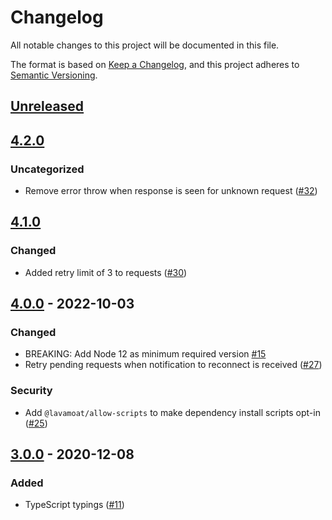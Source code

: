# Changelog
All notable changes to this project will be documented in this file.

The format is based on [Keep a Changelog](https://keepachangelog.com/en/1.0.0/),
and this project adheres to [Semantic Versioning](https://semver.org/spec/v2.0.0.html).

## [Unreleased]

## [4.2.0]
### Uncategorized
- Remove error throw when response is seen for unknown request ([#32](https://github.com/MetaMask/json-rpc-middleware-stream/pull/32))

## [4.1.0]
### Changed
- Added retry limit of 3 to requests ([#30](https://github.com/MetaMask/json-rpc-middleware-stream/pull/30))

## [4.0.0] - 2022-10-03
### Changed
- BREAKING: Add Node 12 as minimum required version [#15](https://github.com/MetaMask/json-rpc-middleware-stream/pull/15)
- Retry pending requests when notification to reconnect is received ([#27](https://github.com/MetaMask/json-rpc-middleware-stream/pull/27))

### Security
- Add `@lavamoat/allow-scripts` to make dependency install scripts opt-in ([#25](https://github.com/MetaMask/json-rpc-middleware-stream/pull/25))

## [3.0.0] - 2020-12-08
### Added
- TypeScript typings ([#11](https://github.com/MetaMask/json-rpc-middleware-stream/pull/11))

[Unreleased]: https://github.com/MetaMask/json-rpc-middleware-stream/compare/v4.2.0...HEAD
[4.2.0]: https://github.com/MetaMask/json-rpc-middleware-stream/compare/v4.1.0...v4.2.0
[4.1.0]: https://github.com/MetaMask/json-rpc-middleware-stream/compare/v4.0.0...v4.1.0
[4.0.0]: https://github.com/MetaMask/json-rpc-middleware-stream/compare/v3.0.0...v4.0.0
[3.0.0]: https://github.com/MetaMask/json-rpc-middleware-stream/releases/tag/v3.0.0
